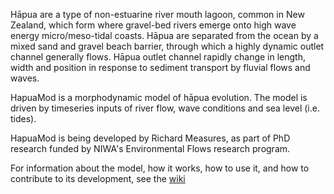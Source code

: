 Hāpua are a type of non-estuarine river mouth lagoon, common in New Zealand, which form where gravel-bed rivers emerge onto high wave energy micro/meso-tidal coasts. Hāpua are separated from the ocean by a mixed sand and gravel beach barrier, through which a highly dynamic outlet channel generally flows. Hāpua outlet channel rapidly change in length, width and position in response to sediment transport by fluvial flows and waves.

HapuaMod is a morphodynamic model of hāpua evolution. The model is driven by timeseries inputs of river flow, wave conditions and sea level (i.e. tides).

HapuaMod is being developed by Richard Measures, as part of PhD research funded by NIWA's Environmental Flows research program.

For information about the model, how it works, how to use it, and how to contribute to its development, see the [wiki](wiki)
